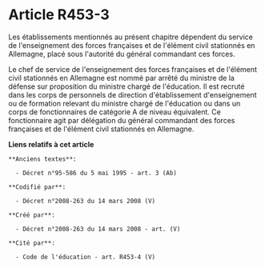 # Article R453-3

Les établissements mentionnés au présent chapitre dépendent du service de l'enseignement des forces françaises et de
l'élément civil stationnés en Allemagne, placé sous l'autorité du général commandant ces forces.

Le chef de service de l'enseignement des forces françaises et de l'élément civil stationnés en Allemagne est nommé par arrêté
du ministre de la défense sur proposition du ministre chargé de l'éducation. Il est recruté dans les corps de personnels de
direction d'établissement d'enseignement ou de formation relevant du ministre chargé de l'éducation ou dans un corps de
fonctionnaires de catégorie A de niveau équivalent. Ce fonctionnaire agit par délégation du général commandant des forces
françaises et de l'élément civil stationnés en Allemagne.

**Liens relatifs à cet article**

	**Anciens textes**:

	  - Décret n°95-586 du 5 mai 1995 - art. 3 (Ab)

	**Codifié par**:

	  - Décret n°2008-263 du 14 mars 2008 (V)

	**Créé par**:

	  - Décret n°2008-263 du 14 mars 2008 - art. (V)

	**Cité par**:

	  - Code de l'éducation - art. R453-4 (V)

